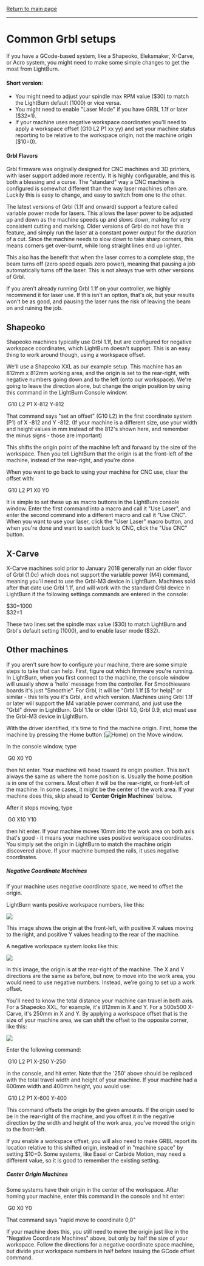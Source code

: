 [Return to main page](README.md)

----

# Common Grbl setups

If you have a GCode-based system, like a Shapeoko, Eleksmaker,  X-Carve, or Acro system, you might need to make some simple changes to get the most from LightBurn.

#### Short version:

- You might need to adjust your spindle max RPM value ($30) to match the LightBurn default (1000) or vice versa.
- You might need to enable "Laser Mode" if you have GRBL 1.1f or later (\$32=1).
- If your machine uses negative workspace coordinates you'll need to apply a workspace offset (G10 L2 P1 xx yy) and set your machine status reporting to be relative to the workspace origin, not the machine origin (\$10=0).



#### Grbl Flavors

Grbl firmware was originally designed for CNC machines and 3D printers, with laser support added more recently.  It is highly configurable, and this is both a blessing and a curse. The "standard" way a CNC machine is configured is somewhat different than the way laser machines often are.  Luckily this is easy to change, and easy to switch from one to the other.

The latest versions of Grbl (1.1f and onward) support a feature called variable power mode for lasers. This allows the laser power to be adjusted up and down as the machine speeds up and slows down, making for very consistent cutting and marking. Older versions of Grbl do not have this feature, and simply run the laser at a constant power output for the duration of a cut.  Since the machine needs to slow down to take sharp corners, this means corners get over-burnt, while long straight lines end up lighter.

This also has the benefit that when the laser comes to a complete stop, the beam turns off (zero speed equals zero power), meaning that pausing a job automatically turns off the laser. This is not always true with other versions of Grbl.

If you aren't already running Grbl 1.1f on your controller, we highly recommend it for laser use.  If this isn't an option, that's ok, but your results won't be as good, and pausing the laser runs the risk of leaving the beam on and ruining the job.



## Shapeoko

Shapeoko machines typically use Grbl 1.1f, but are configured for negative workspace coordinates, which LightBurn doesn't support.  This is an easy thing to work around though, using a workspace offset.

We'll use a Shapeoko XXL as our example setup.  This machine has an 812mm x 812mm working area, and the origin is set to the rear-right, with negative numbers going down and to the left (onto our workspace). We're going to leave the direction alone, but change the origin position by using this command in the LightBurn Console window:

​	G10 L2 P1 X-812 Y-812

That command says "set an offset" (G10 L2) in the first coordinate system (P1) of X -812 and Y -812.  (If your machine is a different size, use your width and height values in mm instead of the 812's shown here, and remember the minus signs - those are important)

This shifts the origin point of the machine left and forward by the size of the workspace. Then you tell LightBurn that the origin is at the front-left of the machine, instead of the rear-right, and you're done.

When you want to go back to using your machine for CNC use, clear the offset with:

​	G10 L2 P1 X0 Y0

It is simple to set these up as macro buttons in the LightBurn console window.  Enter the first command into a macro and call it "Use Laser", and enter the second command into a different macro and call it "Use CNC".  When you want to use your laser, click the "User Laser" macro button, and when you're done and want to switch back to CNC, click the "Use CNC" button.



## X-Carve

X-Carve machines sold prior to January 2018 generally run an older flavor of Grbl (1.0c) which does not support the variable power (M4) command, meaning you'll need to use the Grbl-M3 device in LightBurn.  Machines sold after that date use Grbl 1.1f, and will work with the standard Grbl device in LightBurn if the following settings commands are entered in the console:

$30=1000<br>
$32=1

These two lines set the spindle max value (\$30) to match LightBurn and Grbl's default setting (1000), and to enable laser mode (\$32).



## Other machines

If you aren't sure how to configure your machine, there are some simple steps to take that can help. First, figure out which firmware you're running. In LightBurn, when you first connect to the machine, the console window will usually show a 'hello' message from the controller.  For Smoothieware boards it's just "Smoothie".  For Grbl, it will be "Grbl 1.1f [$ for help]" or similar - this tells you it's Grbl, and which version. Machines using Grbl 1.1f or later will support the M4 variable power command, and just use the "Grbl" driver in LightBurn.  Grbl 1.1e or older (Grbl 1.0, Grbl 0.9, etc) must use the Grbl-M3 device in LightBurn.

With the driver identified, it's time to find the machine origin. First, home the machine by pressing the Home button (![Home](img/home.png)) on the Move window.

In the console window, type

​	G0 X0 Y0

then hit enter.  Your machine will head toward its origin position. This isn't always the same as where the home position is. Usually the home position is in one of the corners. Most often it will be the rear-right, or front-left of the machine. In some cases, it might be the center of the work area. If your machine does this, skip ahead to '**Center Origin Machines**' below.

After it stops moving, type

​	G0 X10 Y10

then hit enter. If your machine moves 10mm into the work area on both axis that's good - it means your machine uses positive workspace coordinates. You simply set the origin in LightBurn to match the machine origin discovered above.  If your machine bumped the rails, it uses negative coordinates.

##### Negative Coordinate Machines

If your machine uses negative coordinate space, we need to offset the origin.

LightBurn wants positive workspace numbers, like this:

![](img/PositiveWorkspace.png)

This image shows the origin at the front-left, with positive X values moving to the right, and positive Y values heading to the rear of the machine.

A negative workspace system looks like this:

![](img/NegativeWorkspace.png)

In this image, the origin is at the rear-right of the machine.  The X and Y directions are the same as before, but now, to move into the work area, you would need to use negative numbers.  Instead, we're going to set up a work offset.

You'll need to know the total distance your machine can travel in both axis.  For a Shapeoko XXL, for example, it's 812mm in X and Y. For a 500x500 X-Carve, it's 250mm in X and Y.  By applying a workspace offset that is the size of your machine area, we can shift the offset to the opposite corner, like this:

![](img/WorkspaceOffset.png)

Enter the following command:

​	G10 L2 P1 X-250 Y-250

in the console, and hit enter. Note that the '250' above should be replaced with the total travel width and height of your machine.  If your machine had a 600mm width and 400mm height, you would use:

​	G10 L2 P1 X-600 Y-400

This command offsets the origin by the given amounts. If the origin used to be in the rear-right of the machine, and you offset it in the negative direction by the width and height of the work area, you've moved the origin to the front-left.

If you enable a workspace offset, you will also need to make GRBL report its location relative to this shifted origin, instead of in "machine space" by setting $10=0.  Some systems, like Easel or Carbide Motion, may need a different value, so it is good to remember the existing setting.



##### Center Origin Machines

Some systems have their origin in the center of the workspace. After homing your machine, enter this command in the console and hit enter:

​	G0 X0 Y0

That command says "rapid move to coordinate 0,0"

If your machine does this, you still need to move the origin just like in the "Negative Coordinate Machines" above, but only by half the size of your workspace. Follow the directions for a negative coordinate space machine, but divide your workspace numbers in half before issuing the GCode offset command.

